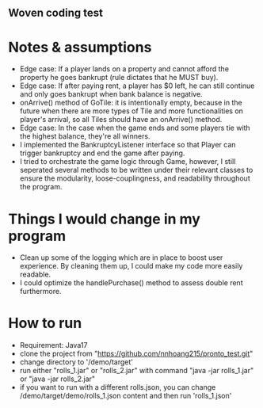 ## Woven coding test

# Notes & assumptions
* Edge case: If a player lands on a property and cannot afford the property he goes bankrupt (rule dictates that he MUST buy).
* Edge case: If after paying rent, a player has $0 left, he can still continue and only goes bankrupt when bank balance is negative.
* onArrive() method of GoTile: it is intentionally empty, because in the future when there are more types of Tile and more functionalities on player's arrival, so all Tiles should have an onArrive() method.
* Edge case: In the case when the game ends and some players tie with the highest balance, they're all winners.
* I implemented the BankruptcyListener interface so that Player can trigger bankruptcy and end the game after paying.
* I tried to orchestrate the game logic through Game, however, I still  seperated several methods to be written under their relevant classes to ensure the modularity, loose-couplingness, and readability throughout the program.

# Things I would change in my program
* Clean up some of the logging which are in place to boost user experience. By cleaning them up, I could make my code more easily readable.
* I could optimize the handlePurchase() method to assess double rent furthermore.

# How to run
* Requirement: Java17
* clone the project from "https://github.com/nnhoang215/pronto_test.git"
* change directory to '/demo/target'
* run either "rolls_1.jar" or "rolls_2.jar" with command "java -jar rolls_1.jar" or "java -jar rolls_2.jar"
* if you want to run with a different rolls.json, you can change /demo/target/demo/rolls_1.json content and then run 'rolls_1.json'

